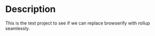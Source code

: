 # Description 

This is the test project to see if we can replace browserify with rollup seamlessly. 
